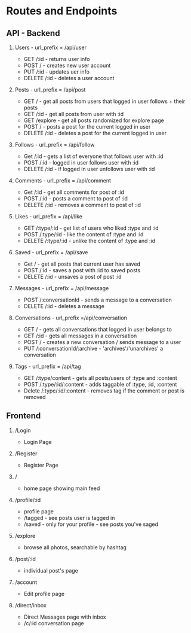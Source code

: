 # Routes and Endpoints

## API - Backend

1. Users - url_prefix = /api/user
    - GET /:id - returns user info
    - POST / - creates new user account
    - PUT /:id - updates uer info
    - DELETE /:id - deletes a user account

2. Posts - url_prefix = /api/post
    - GET / - get all posts from users that logged in user follows + their posts
    - GET /:id - get all posts from user with :id
    - GET /explore - get all posts randomized for explore page
    - POST / - posts a post for the current logged in user
    - DELETE /:id - deletes a post for the current logged in user

3. Follows - url_prefix = /api/follow
    - Get /:id - gets a list of everyone that follows user with :id
    - POST /:id - logged in user follows user with :id
    - DELETE /:id - if logged in user unfollows user with :id

4. Comments - url_prefix = /api/comment
    - Get /:id - get all comments for post of :id
    - POST /:id - posts a comment to post of :id
    - DELETE /:id - removes a comment to post of :id

5. Likes - url_prefix = /api/like
    - GET /:type/:id - get list of users who liked :type and :id
    - POST /:type/:id - like the content of :type and :id
    - DELETE /:type/:id - unlike the content of :type and :id


6. Saved - url_prefix = /api/save
    - Get / - get all posts that current user has saved
    - POST /:id - saves a post with :id to saved posts
    - DELETE /:id - unsaves a post of post :id


7. Messages - url_prefix = /api/message
    - POST /:conversationId - sends a message to a conversation
    - DELETE /:id - deletes a message

8. Conversations - url_prefix =/api/conversation
    - GET / - gets all conversations that logged in user belongs to
    - GET /:id - gets all messages in a conversation
    - POST / - creates a new conversation / sends message to a user
    - PUT /:conversationId/:archive - 'archives'/'unarchives' a conversation

9. Tags - url_prefix = /api/tag
    - GET /:type/content - gets all posts/users of :type and :content
    - POST /:type/:id/:content - adds taggable of :type, :id, :content
    - Delete /:type/:id/:content - removes tag if the comment or post is removed


## Frontend

1. /Login
    - Login Page

2. /Register
    - Register Page

3. /
    - home page showing main feed

4. /profile/:id
    - profile page
    - /tagged - see posts user is tagged in
    - /saved - only for your profile - see posts you've saged

5. /explore
    - browse all photos, searchable by hashtag

6. /post/:id
    - individual post's page

7. /account
    - Edit profile page

8. /direct/inbox
    - Direct Messages page with inbox
    - /c/:id conversation page
